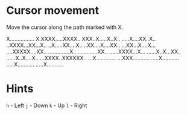 # Cursor movement

Move the cursor along the path marked with X.

X................
X.XXXX.....XXXX..
XXX..X.....X..X..
.....X....XX..X..
..XXXX...XX...X..
..X.....XX....X..
..XX....X....XX..
...XX...X....X...
....XXXXX....XX..
..............X..
.............XX..
......XXXX...X...
......X..X...XX..
......X..X....X..
...XXXX..XXXXXX..
...X.............
...XXX...........
.....X...........
.....X...........
.....X...........

# Hints

`h` - Left
`j` - Down
`k` - Up
`l` - Right
